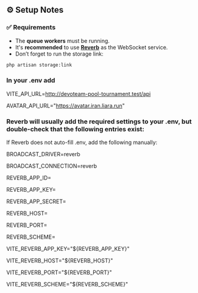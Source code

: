 ## ⚙️ Setup Notes

### ✅ Requirements

-   The **queue workers** must be running.
-   It's **recommended** to use **[Reverb](https://reverb.dev/docs/laravel/installation)** as the WebSocket service.
-   Don’t forget to run the storage link:

```bash
php artisan storage:link
```

### In your .env add

VITE_API_URL=http://devoteam-pool-tournament.test/api

AVATAR_API_URL="https://avatar.iran.liara.run"

### Reverb will usually add the required settings to your .env, but double-check that the following entries exist:

If Reverb does not auto-fill .env, add the following manually:

BROADCAST_DRIVER=reverb

BROADCAST_CONNECTION=reverb

REVERB_APP_ID=

REVERB_APP_KEY=

REVERB_APP_SECRET=

REVERB_HOST=

REVERB_PORT=

REVERB_SCHEME=

VITE_REVERB_APP_KEY="${REVERB_APP_KEY}"

VITE_REVERB_HOST="${REVERB_HOST}"

VITE_REVERB_PORT="${REVERB_PORT}"

VITE_REVERB_SCHEME="${REVERB_SCHEME}"
